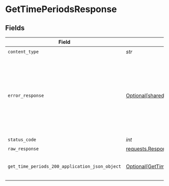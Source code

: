 # GetTimePeriodsResponse


## Fields

| Field                                                                                                                                  | Type                                                                                                                                   | Required                                                                                                                               | Description                                                                                                                            |
| -------------------------------------------------------------------------------------------------------------------------------------- | -------------------------------------------------------------------------------------------------------------------------------------- | -------------------------------------------------------------------------------------------------------------------------------------- | -------------------------------------------------------------------------------------------------------------------------------------- |
| `content_type`                                                                                                                         | *str*                                                                                                                                  | :heavy_check_mark:                                                                                                                     | N/A                                                                                                                                    |
| `error_response`                                                                                                                       | [Optional[shared.ErrorResponse]](../../models/shared/errorresponse.md)                                                                 | :heavy_minus_sign:                                                                                                                     | This usually occurs because of a missing or malformed parameter. Check the documentation and the syntax of your request and try again. |
| `status_code`                                                                                                                          | *int*                                                                                                                                  | :heavy_check_mark:                                                                                                                     | N/A                                                                                                                                    |
| `raw_response`                                                                                                                         | [requests.Response](https://requests.readthedocs.io/en/latest/api/#requests.Response)                                                  | :heavy_minus_sign:                                                                                                                     | N/A                                                                                                                                    |
| `get_time_periods_200_application_json_object`                                                                                         | [Optional[GetTimePeriods200ApplicationJSON]](../../models/operations/gettimeperiods200applicationjson.md)                              | :heavy_minus_sign:                                                                                                                     | Successfully retrieved the requested time periods.                                                                                     |